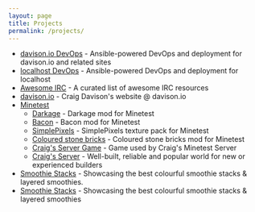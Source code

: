 ```yaml
---
layout: page
title: Projects
permalink: /projects/
---
```


- [davison.io DevOps](/davison.io-devops/) - Ansible-powered DevOps and deployment for davison.io and related sites
- [localhost DevOps](/localhost-devops/) - Ansible-powered DevOps and deployment for localhost
- [Awesome IRC](/awesome-irc/) - A curated list of awesome IRC resources
- [davison.io](/davison.io/) - Craig Davison's website @ davison.io
- [Minetest](/minetest/)
  - [Darkage](/minetest/darkage/) - Darkage mod for Minetest
  - [Bacon](/minetest/bacon/) - Bacon mod for Minetest
  - [SimplePixels](/minetest/simplepixels/) - SimplePixels texture pack for Minetest
  - [Coloured stone bricks](/minetest/colouredstonebricks/) - Coloured stone bricks mod for Minetest
  - [Craig's Server Game](/minetest/craig-server_game/) - Game used by Craig's Minetest Server
  - [Craig's Server](/minetest/craig-server/) - Well-built, reliable and popular world for new or experienced builders
- [Smoothie Stacks](/smoothiestacks/) - Showcasing the best colourful smoothie stacks & layered smoothies.
- [Smoothie Stacks](/smoothiestacks/) - Showcasing the best colourful smoothie stacks & layered smoothies
